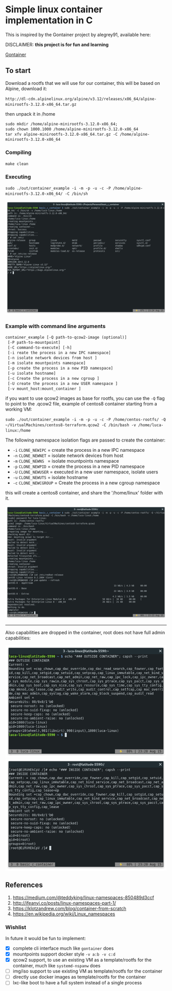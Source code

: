 # Simple linux container implementation in C

This is inspired by the Gontainer project by alegrey91, available here:


DISCLAIMER: **this project is for fun and learning**


[Gontainer](https://github.com/alegrey91/Gontainer)

## To start

Download a rootfs that we will use for our container, this will be based on Alpine,
download it:

`http://dl-cdn.alpinelinux.org/alpine/v3.12/releases/x86_64/alpine-minirootfs-3.12.0-x86_64.tar.gz`

then unpack it in /home

```
sudo mkdir /home/alpine-minirootfs-3.12.0-x86_64; 
sudo chown 1000.1000 /home/alpine-minirootfs-3.12.0-x86_64
tar xfv alpine-minirootfs-3.12.0-x86_64.tar.gz -C /home/alpine-minirootfs-3.12.0-x86_64
```

### Compiling

`make clean`

### Executing

`sudo ./out/container_example -i -m -p -u -c -P /home/alpine-minirootfs-3.12.0-x86_64/ -C /bin/sh`

![alpine-container](./pics/alpine-container.png)

### Example with command line arguments

```
container_example [-Q path-to-qcow2-image (optional)]
 [-P path-to-mountpoint]
 [-C command-to-execute] [-h]
 [-i reate the process in a new IPC namespace] 
 [-n isolate network devices from host ] 
 [-m isolate mountpoints namespace]
 [-p create the process in a new PID namespace] 
 [-u isolate hostname] 
 [-c Create the process in a new cgroup ]
 [-U create the process in a new USER namespace ]
 [-v mount_host:mount_container ]
```

if you want to use qcow2 images as base for rootfs, you can use the `-Q` flag to point to the .qcow2 file,
example of centos8 container starting from a working VM:

`sudo ./out/container_example -i -m -p -u -c -P /home/centos-rootfs/ -Q ~/VirtualMachines/centos8-terraform.qcow2 -C /bin/bash -v /home/luca-linux:/home`

The following namespace isolation flags are passed to create the container:

   *  `-i`  `CLONE_NEWIPC`    = create the process in a new IPC namespace
   *  `-n`  `CLONE_NEWNET`    = isolate network devices from host
   *  `-m`  `CLONE_NEWNS `    = isolate mountpoints namespace
   *  `-p`  `CLONE_NEWPID`    = create the process in a new PID namespace
   *  `-U`  `CLONE_NEWUSER`   = executed in a new user namespace, isolate users
   *  `-u`  `CLONE_NEWUTS`    = isolate hostname
   *  `-c`  `CLONE_NEWCGROUP` = Create the process in a new cgroup namespace


this will create a centos8 container, and share the '/home/linux' folder with it.

![centos8-container](./pics/centos8-container.png)


---

Also capabilities are dropped in the container, root does not have full admin capabilities:


![outside-container](./pics/outside-container.png)
![inside-container](./pics/inside-container.png)

## References

1. https://medium.com/@teddyking/linux-namespaces-850489d3ccf
3. http://ifeanyi.co/posts/linux-namespaces-part-1/
4. https://klotzandrew.com/blog/container-from-scratch
6. https://en.wikipedia.org/wiki/Linux_namespaces

### Wishlist

In future it would be fun to implement:

- [x] complete cli interface much like `gontainer` does
- [x] mountpoints support docker style `-v a:b -v c:d`
- [x] qcow2 support, to use an existing VM as a template/rootfs for the container, much like `systemd-nspanw` does
- [ ] img/iso support to use existing VM as template/rootfs for the container
- [ ] directly use docker images as template/rootfs for the container
- [ ] lxc-like boot to have a full system instead of a single process
